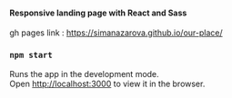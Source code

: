 #### Responsive landing page with React and Sass

gh pages link : https://simanazarova.github.io/our-place/




### `npm start`

Runs the app in the development mode.\
Open [http://localhost:3000](http://localhost:3000) to view it in the browser.

